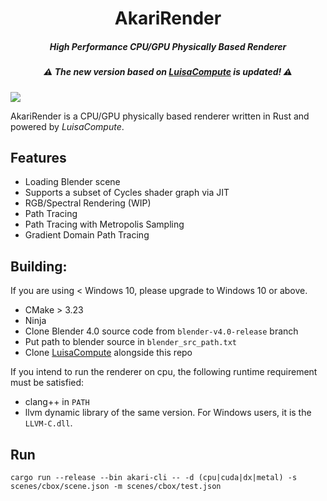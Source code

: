 <h1 align="center">AkariRender</h1>
<h5 align="center">High Performance CPU/GPU Physically Based Renderer</h5>
<h5 align="center"> ⚠ The new version based on <a href=https://github.com/LuisaGroup/luisa-compute-rs>LuisaCompute</a> is updated! ⚠ </h5>

<!-- ![](gallery/beauty4k.png) -->
![](gallery/psor.png)

AkariRender is a CPU/GPU physically based renderer written in Rust and powered by *LuisaCompute*.


## Features
- Loading Blender scene
- Supports a subset of Cycles shader graph via JIT
- RGB/Spectral Rendering (WIP)
- Path Tracing
- Path Tracing with Metropolis Sampling
- Gradient Domain Path Tracing


## Building:
If you are using < Windows 10, please upgrade to Windows 10 or above.
- CMake > 3.23
- Ninja
- Clone Blender 4.0 source code from `blender-v4.0-release` branch
- Put path to blender source in `blender_src_path.txt`
- Clone [LuisaCompute](https://github.com/LuisaGroup/luisa-compute-rs) alongside this repo
  
If you intend to run the renderer on cpu, the following runtime requirement must be satisfied:
- clang++ in `PATH`
- llvm dynamic library of the same version. For Windows users, it is the `LLVM-C.dll`.

## Run
```
cargo run --release --bin akari-cli -- -d (cpu|cuda|dx|metal) -s scenes/cbox/scene.json -m scenes/cbox/test.json
```
